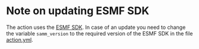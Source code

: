 <!--
#######################################################################
# Copyright (c) 2023 Contributors to the Eclipse Foundation
#
# See the NOTICE file(s) distributed with this work for additional
# information regarding copyright ownership.
#
# This work is made available under the terms of the
# Creative Commons Attribution 4.0 International (CC-BY-4.0) license,
# which is available at
# https://creativecommons.org/licenses/by/4.0/legalcode.
#
# SPDX-License-Identifier: CC-BY-4.0
#######################################################################
-->
# Note on updating ESMF SDK 
The action uses the [ESMF SDK](https://github.com/eclipse-esmf/esmf-sdk). In case of an update you need to change the variable ``samm_version`` to the required version of the ESMF SDK in the file [action.yml](action.yml).
